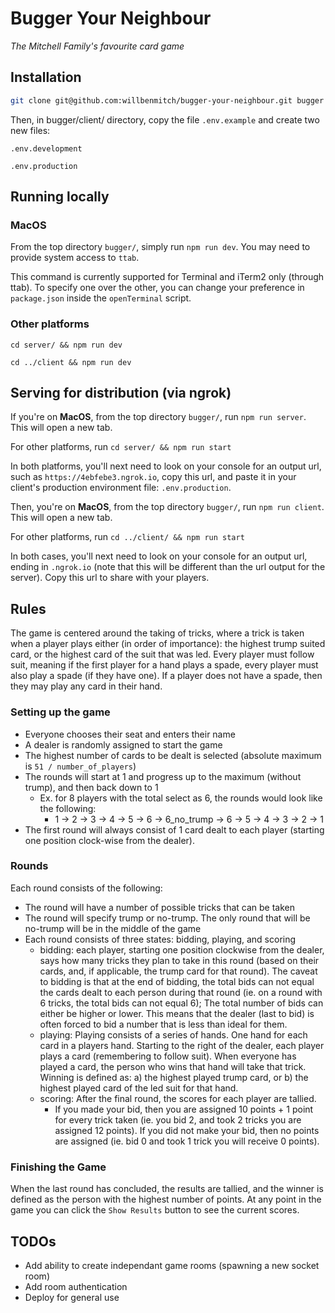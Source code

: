 # Bugger Your Neighbour

_The Mitchell Family's favourite card game_

## Installation

```zsh
git clone git@github.com:willbenmitch/bugger-your-neighbour.git bugger && cd bugger && npm install
```

Then, in bugger/client/ directory, copy the file `.env.example` and create two new files:

`.env.development`

`.env.production`

## Running locally

### MacOS

From the top directory `bugger/`, simply run `npm run dev`. You may need to provide system access to `ttab`.

This command is currently supported for Terminal and iTerm2 only (through ttab). To specify one over the other, you can change your preference in `package.json` inside the `openTerminal` script.

### Other platforms

```
cd server/ && npm run dev

cd ../client && npm run dev
```

## Serving for distribution (via ngrok)

If you're on **MacOS**, from the top directory `bugger/`, run `npm run server`. This will open a new tab.

For other platforms, run `cd server/ && npm run start`

In both platforms, you'll next need to look on your console for an output url, such as `https://4ebfebe3.ngrok.io`, copy this url, and paste it in your client's production environment file: `.env.production`.

Then, you're on **MacOS**, from the top directory `bugger/`, run `npm run client`. This will open a new tab.

For other platforms, run `cd ../client/ && npm run start`

In both cases, you'll next need to look on your console for an output url, ending in `.ngrok.io` (note that this will be different than the url output for the server). Copy this url to share with your players.

## Rules

The game is centered around the taking of tricks, where a trick is taken when a player plays either (in order of importance): the highest trump suited card, or the highest card of the suit that was led. Every player must follow suit, meaning if the first player for a hand plays a spade, every player must also play a spade (if they have one). If a player does not have a spade, then they may play any card in their hand.

### Setting up the game

-   Everyone chooses their seat and enters their name
-   A dealer is randomly assigned to start the game
-   The highest number of cards to be dealt is selected (absolute maximum is `51 / number_of_players`)
-   The rounds will start at 1 and progress up to the maximum (without trump), and then back down to 1
    -   Ex. for 8 players with the total select as 6, the rounds would look like the following:
        -   1 -> 2 -> 3 -> 4 -> 5 -> 6 -> 6_no_trump -> 6 -> 5 -> 4 -> 3 -> 2 -> 1
-   The first round will always consist of 1 card dealt to each player (starting one position clock-wise from the dealer).

### Rounds

Each round consists of the following:

-   The round will have a number of possible tricks that can be taken
-   The round will specify trump or no-trump. The only round that will be no-trump will be in the middle of the game
-   Each round consists of three states: bidding, playing, and scoring
    -   bidding: each player, starting one position clockwise from the dealer, says how many tricks they plan to take in this round (based on their cards, and, if applicable, the trump card for that round). The caveat to bidding is that at the end of bidding, the total bids can not equal the cards dealt to each person during that round (ie. on a round with 6 tricks, the total bids can not equal 6); The total number of bids can either be higher or lower. This means that the dealer (last to bid) is often forced to bid a number that is less than ideal for them.
    -   playing: Playing consists of a series of hands. One hand for each card in a players hand. Starting to the right of the dealer, each player plays a card (remembering to follow suit). When everyone has played a card, the person who wins that hand will take that trick. Winning is defined as: a) the highest played trump card, or b) the highest played card of the led suit for that hand.
    -   scoring: After the final round, the scores for each player are tallied.
        -   If you made your bid, then you are assigned 10 points + 1 point for every trick taken (ie. you bid 2, and took 2 tricks you are assigned 12 points). If you did not make your bid, then no points are assigned (ie. bid 0 and took 1 trick you will receive 0 points).

### Finishing the Game

When the last round has concluded, the results are tallied, and the winner is defined as the person with the highest number of points. At any point in the game you can click the `Show Results` button to see the current scores.

## TODOs

-   Add ability to create independant game rooms (spawning a new socket room)
-   Add room authentication
-   Deploy for general use
